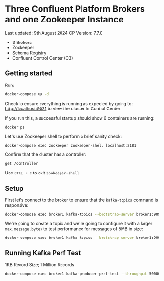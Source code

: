 # Three Confluent Platform Brokers and one Zookeeper Instance

Last updated: 9th August 2024
CP Version: 7.7.0

- 3 Brokers
- Zookeeper
- Schema Registry
- Confluent Control Center (C3)

## Getting started

Run:

```bash
docker-compose up -d
```

Check to ensure everything is running as expected by going to: <http://localhost:9021> to view the cluster in Control Center

If you run this, a successful startup should show 6 containers are running:

```bash
docker ps
```

Let's use Zookeeper shell to perform a brief sanity check:

```bash
docker-compose exec zookeeper zookeeper-shell localhost:2181
```

Confirm that the cluster has a controller:

```bash
get /controller
```

Use `CTRL + C` to exit `zookeeper-shell`

## Setup

First let's connect to the broker to ensure that the `kafka-topics` command is responsive:

```bash 
docker-compose exec broker1 kafka-topics --bootstrap-server broker1:9092 --describe
```

We're going to create a topic and we're going to configure it with a larger `max.message.bytes` to test performance for messages of 5MB in size:

```bash
docker-compose exec broker1 kafka-topics --bootstrap-server broker1:9092 --topic test-topic --replication-factor 3 --partitions 3 --create --config min.insync.replicas=2 max.message.bytes=5242880
```

## Running Kafka Perf Test

1KB Record Size; 1 Million Records

```bash
docker-compose exec broker1 kafka-producer-perf-test --throughput 500000 --num-records 1000000 --topic test-topic --record-size 1000 --producer-props bootstrap.server broker1:9092 acks=all linger.ms=100 batch.size=300000 compression-type=lz4 --print-metrics
```